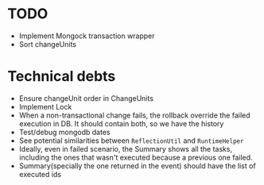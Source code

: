 
# TODO
- Implement Mongock transaction wrapper
- Sort changeUnits

# Technical debts
- Ensure changeUnit order in ChangeUnits
- Implement Lock
- When a non-transactional change fails, the rollback override the failed execution in DB. 
  It should contain both, so we have the history
- Test/debug mongodb dates
- See potential similarities between `ReflectionUtil` and `RuntimeHelper`
- Ideally, even in failed scenario, the Summary shows all the tasks, including the ones that wasn't executed because a
  previous one failed.
- Summary(specially the one returned in the event) should have the list of executed ids
